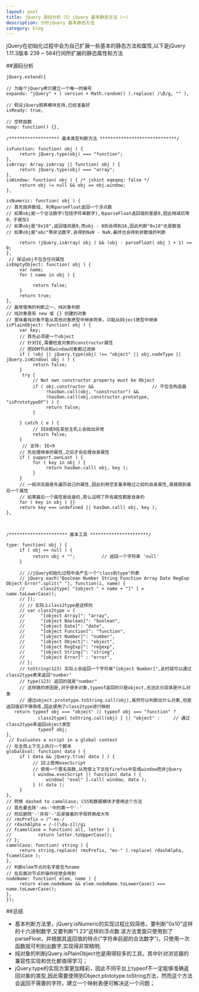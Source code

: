 ```yaml
---
layout: post
title: jQuery 源码分析（5）jQuery 基本静态方法（一）
description: 分析jQuery 基本静态方法
category: blog
---
```


jQuery在初始化过程中会为自己扩展一些基本的静态方法和属性,以下是jQuery 1.11.3版本 239 ~ 564行间所扩展的静态属性和方法

##源码分析

	jQuery.extend({

	// 为每个jQuery拷贝建立一个唯一的编号
	expando: "jQuery" + ( version + Math.random() ).replace( /\D/g, "" ),
	 
	// 假设jQuery脱离模块支持,已经准备好
	isReady: true,

	// 空转函数
	noop: function() {},

	/******************* 基本类型判断方法 *****************************/

	isFunction: function( obj ) {
	     return jQuery.type(obj) === "function";
	},
	isArray: Array.isArray || function( obj ) {
	     return jQuery.type(obj) === "array";
	},
	isWindow: function( obj ) { /* jshint eqeqeq: false */
	     return obj != null && obj == obj.window;
	},

	isNumeric: function( obj ) {
	// 首先抛弃数组, 利用parseFloat返回一个浮点数
	// 如果obj是一个合法数字(包括字符串数字),与parseFloat返回值的差是0,因此相减后等0，于是加1
	// 如果obj是"0x10",返回值则是0,而obj - 0则会得到16,因此判断"0x10"也是数值
	// 如果obj是"abc"等非法数字,会得到NaN - NaN,最终也会得到非数值的判断

	     return !jQuery.isArray( obj ) && (obj - parseFloat( obj ) + 1) >= 0;
	},
	 // 保证obj不包含任何属性
	isEmptyObject: function( obj ) {
	     var name;
	     for ( name in obj ) {

	          return false;
	     }
	     return true;
	},
	// 最常使用的判断之一，纯对象判断
	// 纯对象是有 new 或 {} 创建的对象
	// 意味着纯对象不能从其他对象原型中继承而来，只能从Object原型中继承
	isPlainObject: function( obj ) {
	     var key;
	     // 首先必须是一个object
	     // 针对IE,需要检查对象的constructor属性
	     // 把DOM节点和window对象都过滤掉
	     if ( !obj || jQuery.type(obj) !== "object" || obj.nodeType || jQuery.isWindow( obj ) ) {
	          return false;
	     }
	      try {
	          // Not own constructor property must be Object
	          if ( obj.constructor &&                      // 不包含构造器
	               !hasOwn.call(obj, "constructor") &&
	               !hasOwn.call(obj.constructor.prototype, "isPrototypeOf") ) {
	               return false;
	          }

	     } catch ( e ) {
	          // IE8或9在某些主机上会抛出异常
	          return false;
	     }
	      // 支持: IE<9
	     // 先处理继承的属性,之后才会处理自身属性
	     if ( support.ownLast ) {
	          for ( key in obj ) {
	               return hasOwn.call( obj, key );
	          }
	     }
	     // 一般浏览器是先遍历自己的属性,因此利用空变量来略过之前的自身属性,直接跳到最后一个属性
	     // 如果最后一个属性是自身的,那么证明了所有属性都是自身的
	     for ( key in obj ) {}
	     return key === undefined || hasOwn.call( obj, key );
	},

	 

	/********************** 基本工具 **********************/

	type: function( obj ) {
	     if ( obj == null ) {
	          return obj + "";          // 返回一个字符串 'null'
	     }

	     // //jQuery初始化过程中会产生一个"class到type"的表
	     // jQuery.each("Boolean Number String Function Array Date RegExp Object Error".split(" "), function(i, name) {
	     //      class2type[ "[object " + name + "]" ] = name.toLowerCase();
	     // });
	     // // 实际上class2type是这样的
	     // var class2type = {
	     //      "[object Array]": "array",
	     //      "[object Boolean]": "boolean",
	     //      "[object Date]": "date",
	     //      "[object Function]": "function",
	     //      "[object Number]": "number",
	     //      "[object Object]": "object",
	     //      "[object RegExp]": "regexp",
	     //      "[object String]": "string",
	     //      "[object Error]" : "error",
	     // };
	     // toString(123) 实际上会返回一个字符串"[object Number]",此时就可以通过class2type表来返回"number"
	     // type(123) 返回的就是"number"
	     // 这样做的原因是,对于很多对象,typeof返回的只是object,无法区分具体是什么对象
	     // 通过object.prototype.toString.call(obj),虽然可以判断出什么对象,但是返回值却不够简练,因此使用了class2type进行映射
	   return typeof obj === "object" || typeof obj === "function" ?
	            class2type[ toString.call(obj) ] || "object" :     // 通过class2type来返回object类型
	            typeof obj;
	},
	 // Evaluates a script in a global context
	// 在全局上下文上执行一个脚本
	globalEval: function( data ) {
	     if ( data && jQuery.trim( data ) ) {
	          // IE上使用execScript
	          // 使用一个匿名函数,从而使上下文在firefox中变成window而非jQuery
	          ( window.execScript || function( data ) {
	               window[ "eval" ].call( window, data );
	          } )( data );
	     }
	},
	// 转换 dashed to camelCase; CSS和数据模块才使用这个方法
	// 首先要去除'-ms-'中的第一个'-'
	// 然后删除'-'并将'-'后紧接着的字母转换成大写
	// rmsPrefix = /^-ms-/
	// rdashAlpha = /-([\da-z])/gi
	// fcamelCase = function( all, letter ) {
	//          return letter.toUpperCase();
	// };
	camelCase: function( string ) {
	     return string.replace( rmsPrefix, "ms-" ).replace( rdashAlpha, fcamelCase );
	},
	// 判断elem节点的名字是否为name
	// 在后面对节点的操作经常会用到
	nodeName: function( elem, name ) {
	     return elem.nodeName && elem.nodeName.toLowerCase() === name.toLowerCase();
	},
	});

##总结
- 基本判断方法里，jQuery.isNumeric的实现过程比较简练，要判断"0x10"这样的十六进制数字,又要判断"1.23"这样的浮点数.该方法里面只使用到了parseFloat，并根据其返回值的特点("字符串前部的合法数字")，只使用一次函数就可判别出数字,实现得非常精明;
- 纯对象的判断jQuery.isPlainObject也是用得较多的工具，其中针对浏览器的兼容性实现和优化都值得学习；
- jQuery.type的实现方案更加精彩，因此不同平台上typeof不一定能够准确返回对象的类型,因此需要使用到Object.ptototype.toString方法，然而这个方法会返回不需要的字符，建立一个映射表便可解决这一个问题；